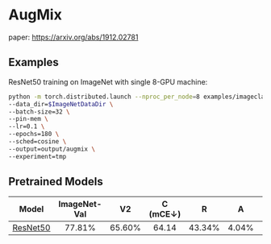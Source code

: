 # AugMix

paper: https://arxiv.org/abs/1912.02781

## Examples

ResNet50 training on ImageNet with single 8-GPU machine:

```bash
python -m torch.distributed.launch --nproc_per_node=8 examples/imageclassification/imagenet/augmix/main.py \
--data_dir=$ImageNetDataDir \
--batch-size=32 \
--pin-mem \
--lr=0.1 \
--epochs=180 \
--sched=cosine \
--output=output/augmix \
--experiment=tmp
```

## Pretrained Models
| Model | ImageNet-Val | V2 | C (mCE↓) | R | A | Sketch| Stylized | ObjectNet | Files |
| ---- | :----: | :----: | :----: | :----: | :----: | :----: | :----: | :----: | :----: |
| [ResNet50](https://arxiv.org/abs/1512.03385) | 77.81% | 65.60% | 64.14 | 43.34% | 4.04% | 29.81% | 12.33% | 17.21% |[ckpt](http://alisec-competition.oss-cn-shanghai.aliyuncs.com/xiaofeng/easy_robust/benchmark_models/ours/examples/augmix/model_best.pth.tar)/[args](http://alisec-competition.oss-cn-shanghai.aliyuncs.com/xiaofeng/easy_robust/benchmark_models/ours/examples/augmix/args.yaml)/[logs](http://alisec-competition.oss-cn-shanghai.aliyuncs.com/xiaofeng/easy_robust/benchmark_models/ours/examples/augmix/summary.csv) |